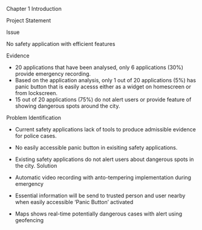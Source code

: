 Chapter 1 Introduction

Project Statement

Issue

No safety application with efficient features

Evidence

* 20 applications that have been analysed, only 6 applications (30%) provide emergency recording.
* Based on the application analysis, only 1 out of 20 applications (5%) has panic button that is easily acesss either as a widget on homescreen or from lockscreen.
* 15 out of 20 applications (75%) do not alert users or provide feature of showing dangerous spots around the city.

Problem Identification

* Current safety applications lack of tools to produce admissible evidence for police cases.
* No easily accessible panic button in exisiting safety applications.
* Existing safety applications do not alert users about dangerous spots in the city.
Solution

* Automatic video recording with anto-tempering implementation during emergency
* Essential information will be send to trusted person and user nearby when easily accessible ‘Panic Button’ activated
* Maps shows real-time potentially dangerous cases with alert using geofencing